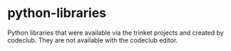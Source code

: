 # python-libraries
Python libraries that were available via the trinket projects and created by codeclub. They are not available with the codeclub editor. 
